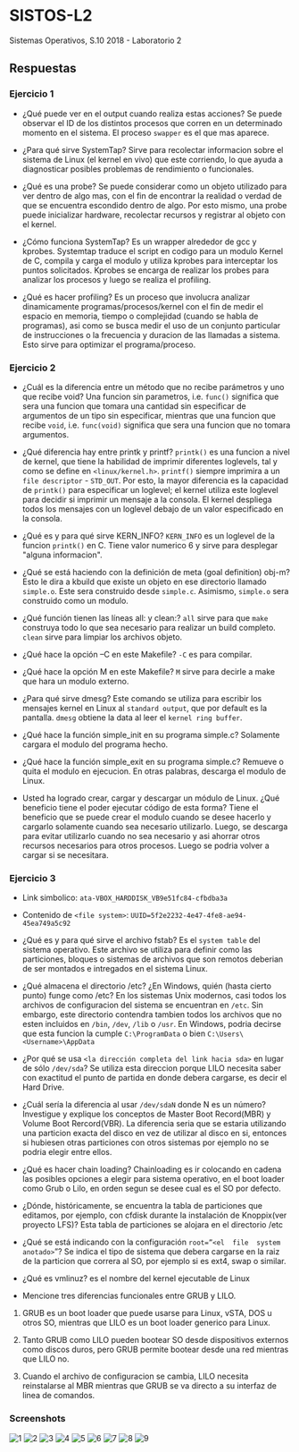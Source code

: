 # SISTOS-L2
Sistemas Operativos, S.10 2018 - Laboratorio 2

## Respuestas

### Ejercicio 1
* ¿Qué puede ver en el output cuando realiza estas acciones? Se puede observar el ID de los distintos procesos que corren en un determinado momento en el sistema. El proceso ```swapper``` es el que mas aparece.

* ¿Para qué sirve SystemTap? Sirve para recolectar informacion sobre el sistema de Linux (el kernel en vivo) que este corriendo, lo que ayuda a diagnosticar posibles problemas de rendimiento o funcionales.

* ¿Qué es una probe? Se puede considerar como un objeto utilizado para ver dentro de algo mas, con el fin de encontrar la realidad o verdad de que se encuentra escondido dentro de algo. Por esto mismo, una probe puede inicializar hardware, recolectar recursos y registrar al objeto con el kernel.

* ¿Cómo funciona SystemTap? Es un wrapper alrededor de gcc y kprobes. Systemtap traduce el script en codigo para un modulo Kernel de C, compila y carga el modulo y utiliza kprobes para interceptar los puntos solicitados. Kprobes se encarga de realizar los probes para analizar los procesos y luego se realiza el profiling.

* ¿Qué es hacer profiling? Es un proceso que involucra analizar dinamicamente programas/procesos/kernel con el fin de medir el espacio en memoria, tiempo o complejidad (cuando se habla de programas), asi como se busca medir el uso de un conjunto particular de instrucciones o la frecuencia y duracion de las llamadas a sistema. Esto sirve para optimizar el programa/proceso.

### Ejercicio 2

* ¿Cuál es la diferencia entre un método que no recibe parámetros y uno que recibe void? Una funcion sin parametros, i.e. ```func()``` significa que sera una funcion que tomara una cantidad sin especificar de argumentos de un tipo sin especificar, mientras que una funcion que recibe ```void```, i.e. ```func(void)``` significa que sera una funcion que no tomara argumentos.

* ¿Qué diferencia hay entre printk y printf? ```printk()``` es una funcion a nivel de kernel, que tiene la habilidad de imprimir diferentes loglevels, tal y como se define en ```<linux/kernel.h>```. ```printf()``` siempre imprimira a un ```file descriptor``` - ```STD_OUT```. Por esto, la mayor diferencia es la capacidad de ```printk()``` para especificar un loglevel; el kernel utiliza este loglevel para decidir si imprimir un mensaje a la consola. El kernel despliega todos los mensajes con un loglevel debajo de un valor especificado en la consola.

* ¿Qué es y para qué sirve KERN_INFO? ```KERN_INFO``` es un loglevel de la funcion ```printk()``` en C. Tiene valor numerico 6 y sirve para desplegar "alguna informacion".

* ¿Qué se está haciendo con la definición de meta (goal definition) obj-m? Esto le dira a kbuild que existe un objeto en ese directorio llamado ```simple.o```. Este sera construido desde ```simple.c```. Asimismo, ```simple.o``` sera construido como un modulo.

* ¿Qué función tienen las líneas all: y clean:? ```all``` sirve para que ```make``` construya todo lo que sea necesario para realizar un build completo. ```clean``` sirve para limpiar los archivos objeto.

* ¿Qué hace la opción –C en este Makefile? ```-C``` es para compilar.

* ¿Qué hace la opción M en este Makefile? ```M``` sirve para decirle a make que hara un modulo externo.

* ¿Para qué sirve dmesg? Este comando se utiliza para escribir los mensajes kernel en Linux al ```standard output```, que por default es la pantalla. ```dmesg``` obtiene la data al leer el ```kernel ring buffer```.

* ¿Qué hace la función simple_init en su programa simple.c? Solamente cargara el modulo del programa hecho.

* ¿Qué hace la función simple_exit en su programa simple.c? Remueve o quita el modulo en ejecucion. En otras palabras, descarga el modulo de Linux.

* Usted ha logrado crear, cargar y descargar un módulo de Linux. ¿Qué beneficio tiene el poder ejecutar código de esta forma? Tiene el beneficio que se puede crear el modulo cuando se desee hacerlo y cargarlo solamente cuando sea necesario utilizarlo. Luego, se descarga para evitar utilizarlo cuando no sea necesario y asi ahorrar otros recursos necesarios para otros procesos. Luego se podria volver a cargar si se necesitara.

### Ejercicio 3

* Link simbolico: ```ata-VBOX_HARDDISK_VB9e51fc84-cfbdba3a```

* Contenido de ```<file system>```: ```UUID=5f2e2232-4e47-4fe8-ae94-45ea749a5c92```

* ¿Qué es y para qué sirve el archivo fstab? Es el ```system table``` del sistema operativo. Este archivo se utiliza para definir como las particiones, bloques o sistemas de archivos que son remotos deberian de ser montados e intregados en el sistema Linux.

* ¿Qué almacena el directorio /etc? ¿En Windows, quién (hasta cierto punto) funge como /etc? En los sistemas Unix modernos, casi todos los archivos de configuracion del sistema se encuentran en ```/etc```. Sin embargo, este directorio contendra tambien todos los archivos que no esten incluidos en ```/bin```, ```/dev```, ```/lib``` o ```/usr```. En Windows, podria decirse que esta funcion la cumple ```C:\ProgramData``` o bien ```C:\Users\<Username>\AppData```

* ¿Por qué se usa ```<la dirección completa del link hacia sda>``` en lugar de sólo ```/dev/sda```? Se utiliza esta direccion porque LILO necesita saber con exactitud el punto de partida en donde debera cargarse, es decir el Hard Drive.

* ¿Cuál  sería  la  diferencia  al  usar ```/dev/sdaN``` donde N es  un  número? Investigue y explique los conceptos de Master Boot Record(MBR) y Volume Boot Rercord(VBR). La diferencia seria que se estaria utilizando una particion exacta del disco en vez de utilizar al disco en si, entonces si hubiesen otras particiones con otros sistemas por ejemplo no se podria elegir entre ellos.

* ¿Qué es hacer chain loading? Chainloading es ir colocando en cadena las posibles opciones a elegir para sistema operativo, en el boot loader como Grub o Lilo, en orden segun se desee cual es el SO por defecto.

* ¿Dónde, históricamente, se encuentra la tabla de particiones que editamos, por ejemplo, con cfdisk durante la instalación de Knoppix(ver proyecto LFS)? Esta tabla de particiones se alojara en el directorio /etc

* ¿Qué   se   está indicando   con   la   configuración ```root=”<el  file  system anotado>```”? Se indica el tipo de sistema que debera cargarse en la raiz de la particion que correra al SO, por ejemplo si es ext4, swap o similar.

* ¿Qué es vmlinuz? es el nombre del kernel ejecutable de Linux

* Mencione tres diferencias funcionales entre GRUB y LILO. 

1. GRUB es un boot loader que puede usarse para Linux, vSTA, DOS u otros SO, mientras que LILO es un boot loader generico para Linux.

2. Tanto GRUB como LILO pueden bootear SO desde dispositivos externos como discos duros, pero GRUB permite bootear desde una red mientras que LILO no.

3. Cuando el archivo de configuracion se cambia, LILO necesita reinstalarse al MBR mientras que GRUB se va directo a su interfaz de linea de comandos.

### Screenshots
![1](https://github.com/gbrolo/SISTOS-L2/tree/master/img/1.png)
![2](https://github.com/gbrolo/SISTOS-L2/tree/master/img/2.png)
![3](https://github.com/gbrolo/SISTOS-L2/tree/master/img/3.png)
![4](https://github.com/gbrolo/SISTOS-L2/tree/master/img/4.png)
![5](https://github.com/gbrolo/SISTOS-L2/tree/master/img/5.png)
![6](https://github.com/gbrolo/SISTOS-L2/tree/master/img/6.png)
![7](https://github.com/gbrolo/SISTOS-L2/tree/master/img/7.png)
![8](https://github.com/gbrolo/SISTOS-L2/tree/master/img/8.png)
![9](https://github.com/gbrolo/SISTOS-L2/tree/master/img/9.png)
